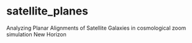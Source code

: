 # satellite_planes
Analyzing Planar Alignments of Satellite Galaxies in cosmological zoom simulation New Horizon
